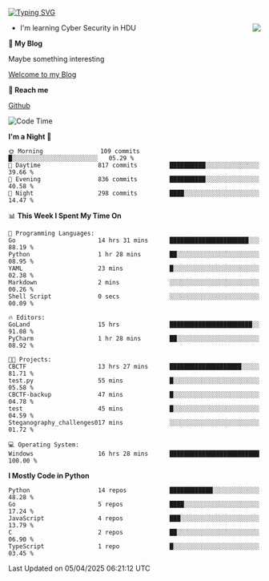 [![Typing SVG](https://readme-typing-svg.herokuapp.com?font=Fira+Code&pause=1000&random=false&width=450&height=60&lines=Hello+%F0%9F%91%8B%F0%9F%8F%BB;I'm+JBNRZ)](https://git.io/typing-svg)

<a href="#">
  <img align="right" src="https://github-readme-stats.vercel.app/api?username=JBNRZ&show_icons=true&bg_color=15,f2f7fd,E0EAFC" />
</a>

- I'm learning Cyber Security in HDU

 **🌱 My Blog**

Maybe something interesting

[Welcome to my Blog](https://jbnrz.com.cn/)

 **💬 Reach me** 

[Github](https://github.com/JBNRZ)


<!--START_SECTION:waka-->
![Code Time](http://img.shields.io/badge/Code%20Time-1%2C104%20hrs-blue)

**I'm a Night 🦉** 

```text
🌞 Morning                109 commits         █░░░░░░░░░░░░░░░░░░░░░░░░   05.29 % 
🌆 Daytime                817 commits         ██████████░░░░░░░░░░░░░░░   39.66 % 
🌃 Evening                836 commits         ██████████░░░░░░░░░░░░░░░   40.58 % 
🌙 Night                  298 commits         ████░░░░░░░░░░░░░░░░░░░░░   14.47 % 
```


📊 **This Week I Spent My Time On** 

```text
💬 Programming Languages: 
Go                       14 hrs 31 mins      ██████████████████████░░░   88.19 % 
Python                   1 hr 28 mins        ██░░░░░░░░░░░░░░░░░░░░░░░   08.95 % 
YAML                     23 mins             █░░░░░░░░░░░░░░░░░░░░░░░░   02.38 % 
Markdown                 2 mins              ░░░░░░░░░░░░░░░░░░░░░░░░░   00.26 % 
Shell Script             0 secs              ░░░░░░░░░░░░░░░░░░░░░░░░░   00.09 % 

🔥 Editors: 
GoLand                   15 hrs              ███████████████████████░░   91.08 % 
PyCharm                  1 hr 28 mins        ██░░░░░░░░░░░░░░░░░░░░░░░   08.92 % 

🐱‍💻 Projects: 
CBCTF                    13 hrs 27 mins      ████████████████████░░░░░   81.71 % 
test.py                  55 mins             █░░░░░░░░░░░░░░░░░░░░░░░░   05.58 % 
CBCTF-backup             47 mins             █░░░░░░░░░░░░░░░░░░░░░░░░   04.78 % 
test                     45 mins             █░░░░░░░░░░░░░░░░░░░░░░░░   04.59 % 
Steganography_challenges017 mins             ░░░░░░░░░░░░░░░░░░░░░░░░░   01.72 % 

💻 Operating System: 
Windows                  16 hrs 28 mins      █████████████████████████   100.00 % 
```

**I Mostly Code in Python** 

```text
Python                   14 repos            ████████████░░░░░░░░░░░░░   48.28 % 
Go                       5 repos             ████░░░░░░░░░░░░░░░░░░░░░   17.24 % 
JavaScript               4 repos             ███░░░░░░░░░░░░░░░░░░░░░░   13.79 % 
C                        2 repos             ██░░░░░░░░░░░░░░░░░░░░░░░   06.90 % 
TypeScript               1 repo              █░░░░░░░░░░░░░░░░░░░░░░░░   03.45 % 
```




 Last Updated on 05/04/2025 06:21:12 UTC
<!--END_SECTION:waka-->
